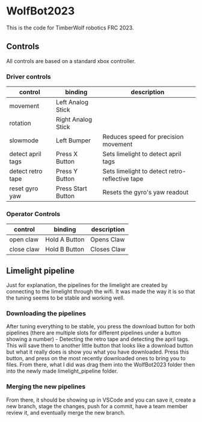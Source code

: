 # WolfBot2023

This is the code for TimberWolf robotics FRC 2023.

## Controls

All controls are based on a standard xbox controller.

### Driver controls

| control           | binding            | description                                    |
| ----------------- | ------------------ | ---------------------------------------------- |
| movement          | Left Analog Stick  |                                                |
| rotation          | Right Analog Stick |                                                |
| slowmode          | Left Bumper        | Reduces speed for precision movement           |
| detect april tags | Press X Button     | Sets limelight to detect april tags            |
| detect retro tape | Press Y Button     | Sets limelight to detect retro-reflective tape |
| reset gyro yaw    | Press Start Button | Resets the gyro's yaw readout                  |

### Operator Controls

| control    | binding       | description |
| ---------- | ------------- | ----------- |
| open claw  | Hold A Button | Opens Claw  |
| close claw | Hold B Button | Closes Claw |

## Limelight pipeline

Just for explanation, the pipelines for the limelight are created by connecting
to the limelight through the wifi. It was made the way it is so that the tuning
seems to be stable and working well.

### Downloading the pipelines

After tuning everything to be stable, you press the download button for both
pipelines (there are multiple slots for different pipelines under a button
showing a number) - Detecting the retro tape and detecting the april tags. This
will save them to another little button that looks like a download button but
what it really does is show you what you have downloaded. Press this button, and
press on the most recently downloaded ones to bring you to files. From there,
what I did was drag them into the WolfBot2023 folder then into the newly made
limelight_pipeline folder.

### Merging the new pipelines

From there, it should be showing up in VSCode and you can save it, create a new
branch, stage the changes, push for a commit, have a team member review it, and
eventually merge the new branch.
